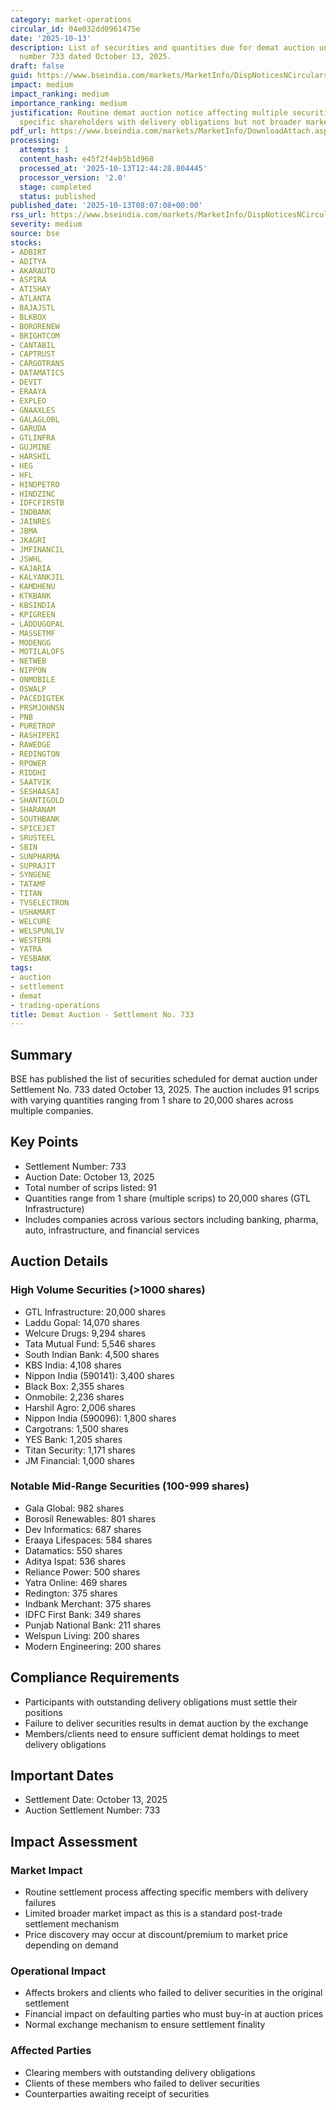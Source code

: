 ```yaml
---
category: market-operations
circular_id: 04e032dd0961475e
date: '2025-10-13'
description: List of securities and quantities due for demat auction under settlement
  number 733 dated October 13, 2025.
draft: false
guid: https://www.bseindia.com/markets/MarketInfo/DispNoticesNCirculars.aspx?Noticeid={EFF4B5EB-5B51-46FD-9BE6-9E44856602A5}&noticeno=20251013-4&dt=10/13/2025&icount=4&totcount=12&flag=0
impact: medium
impact_ranking: medium
importance_ranking: medium
justification: Routine demat auction notice affecting multiple securities; impacts
  specific shareholders with delivery obligations but not broader market operations
pdf_url: https://www.bseindia.com/markets/MarketInfo/DownloadAttach.aspx?id=20251013-4&attachedId=4ad1415c-2df3-45d6-b9e5-46a3ad65367c
processing:
  attempts: 1
  content_hash: e45f2f4eb5b1d968
  processed_at: '2025-10-13T12:44:28.804445'
  processor_version: '2.0'
  stage: completed
  status: published
published_date: '2025-10-13T08:07:08+00:00'
rss_url: https://www.bseindia.com/markets/MarketInfo/DispNoticesNCirculars.aspx?Noticeid={EFF4B5EB-5B51-46FD-9BE6-9E44856602A5}&noticeno=20251013-4&dt=10/13/2025&icount=4&totcount=12&flag=0
severity: medium
source: bse
stocks:
- ADBIRT
- ADITYA
- AKARAUTO
- ASPIRA
- ATISHAY
- ATLANTA
- BAJAJSTL
- BLKBOX
- BORORENEW
- BRIGHTCOM
- CANTABIL
- CAPTRUST
- CARGOTRANS
- DATAMATICS
- DEVIT
- ERAAYA
- EXPLEO
- GNAAXLES
- GALAGLOBL
- GARUDA
- GTLINFRA
- GUJMINE
- HARSHIL
- HEG
- HFL
- HINDPETRO
- HINDZINC
- IDFCFIRSTB
- INDBANK
- JAINRES
- JBMA
- JKAGRI
- JMFINANCIL
- JSWHL
- KAJARIA
- KALYANKJIL
- KAMDHENU
- KTKBANK
- KBSINDIA
- KPIGREEN
- LADDUGOPAL
- MASSETMF
- MODENGG
- MOTILALOFS
- NETWEB
- NIPPON
- ONMOBILE
- OSWALP
- PACEDIGTEK
- PRSMJOHNSN
- PNB
- PURETROP
- RASHIPERI
- RAWEDGE
- REDINGTON
- RPOWER
- RIDDHI
- SAATVIK
- SESHAASAI
- SHANTIGOLD
- SHARANAM
- SOUTHBANK
- SPICEJET
- SRUSTEEL
- SBIN
- SUNPHARMA
- SUPRAJIT
- SYNGENE
- TATAMF
- TITAN
- TVSELECTRON
- USHAMART
- WELCURE
- WELSPUNLIV
- WESTERN
- YATRA
- YESBANK
tags:
- auction
- settlement
- demat
- trading-operations
title: Demat Auction - Settlement No. 733
---
```


## Summary

BSE has published the list of securities scheduled for demat auction under Settlement No. 733 dated October 13, 2025. The auction includes 91 scrips with varying quantities ranging from 1 share to 20,000 shares across multiple companies.

## Key Points

- Settlement Number: 733
- Auction Date: October 13, 2025
- Total number of scrips listed: 91
- Quantities range from 1 share (multiple scrips) to 20,000 shares (GTL Infrastructure)
- Includes companies across various sectors including banking, pharma, auto, infrastructure, and financial services

## Auction Details

### High Volume Securities (>1000 shares)
- GTL Infrastructure: 20,000 shares
- Laddu Gopal: 14,070 shares
- Welcure Drugs: 9,294 shares
- Tata Mutual Fund: 5,546 shares
- South Indian Bank: 4,500 shares
- KBS India: 4,108 shares
- Nippon India (590141): 3,400 shares
- Black Box: 2,355 shares
- Onmobile: 2,236 shares
- Harshil Agro: 2,006 shares
- Nippon India (590096): 1,800 shares
- Cargotrans: 1,500 shares
- YES Bank: 1,205 shares
- Titan Security: 1,171 shares
- JM Financial: 1,000 shares

### Notable Mid-Range Securities (100-999 shares)
- Gala Global: 982 shares
- Borosil Renewables: 801 shares
- Dev Informatics: 687 shares
- Eraaya Lifespaces: 584 shares
- Datamatics: 550 shares
- Aditya Ispat: 536 shares
- Reliance Power: 500 shares
- Yatra Online: 469 shares
- Redington: 375 shares
- Indbank Merchant: 375 shares
- IDFC First Bank: 349 shares
- Punjab National Bank: 211 shares
- Welspun Living: 200 shares
- Modern Engineering: 200 shares

## Compliance Requirements

- Participants with outstanding delivery obligations must settle their positions
- Failure to deliver securities results in demat auction by the exchange
- Members/clients need to ensure sufficient demat holdings to meet delivery obligations

## Important Dates

- Settlement Date: October 13, 2025
- Auction Settlement Number: 733

## Impact Assessment

### Market Impact
- Routine settlement process affecting specific members with delivery failures
- Limited broader market impact as this is a standard post-trade settlement mechanism
- Price discovery may occur at discount/premium to market price depending on demand

### Operational Impact
- Affects brokers and clients who failed to deliver securities in the original settlement
- Financial impact on defaulting parties who must buy-in at auction prices
- Normal exchange mechanism to ensure settlement finality

### Affected Parties
- Clearing members with outstanding delivery obligations
- Clients of these members who failed to deliver securities
- Counterparties awaiting receipt of securities